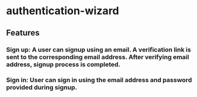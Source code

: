 # authentication-wizard
## Features
### Sign up: A user can signup using an email. A verification link is sent to the corresponding email address. After verifying email address, signup process is completed.
### Sign in: User can sign in using the email address and password provided during signup.

